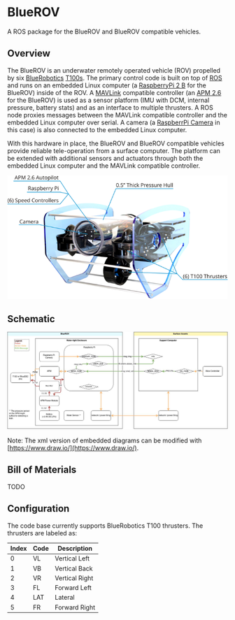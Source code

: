 # BlueROV

A ROS package for the BlueROV and BlueROV compatible vehicles.

## Overview

The BlueROV is an underwater remotely operated vehicle (ROV) propelled by six [BlueRobotics](http://www.bluerobotics.com/) [T100s](https://www.bluerobotics.com/store/thrusters/t100-thruster/). The primary control code is built on top of [ROS](http://www.ros.org/) and runs on an embedded Linux computer (a [RaspberryPi 2 B](https://www.raspberrypi.org/products/raspberry-pi-2-model-b/) for the BlueROV) inside of the ROV. A [MAVLink](https://pixhawk.ethz.ch/MAVLink/) compatible controller (an [APM 2.6](https://store.3drobotics.com/products/apm-2-6-kit-1) for the BlueROV) is used as a sensor platform (IMU with DCM, internal pressure, battery stats) and as an interface to multiple thrusters. A ROS node proxies messages between the MAVLink compatible controller and the embedded Linux computer over serial. A camera (a [RaspberrPi Camera](https://www.raspberrypi.org/products/camera-module/) in this case) is also connected to the embedded Linux computer.

With this hardware in place, the BlueROV and BlueROV compatible vehicles provide reliable tele-operation from a surface computer. The platform can be extended with additional sensors and actuators through both the embedded Linux computer and the MAVLink compatible controller.

![BlueROV](bluerov_r0.png)

## Schematic

![BlueROV Schematic](BlueROV%20Schematic.jpg)

Note: The xml version of embedded diagrams can be modified with [https://www.draw.io/](https://www.draw.io/).

## Bill of Materials

TODO

## Configuration

The code base currently supports BlueRobotics T100 thrusters. The thrusters are labeled as:

Index | Code | Description
--- | --- | ---
0 | VL | Vertical Left
1 | VB | Vertical Back
2 | VR | Vertical Right
3 | FL | Forward Left
4 | LAT | Lateral
5 | FR | Forward Right
